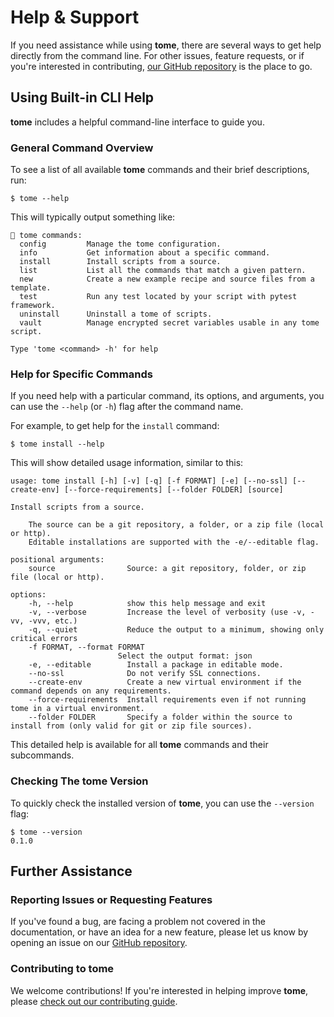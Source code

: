 # Help & Support

If you need assistance while using **tome**, there are several ways to get help
directly from the command line. For other issues, feature requests, or if you're
interested in contributing, [our GitHub
repository](https://github.com/jfrog/tome) is the place to go.

## Using Built-in CLI Help

**tome** includes a helpful command-line interface to guide you.

### General Command Overview

To see a list of all available **tome** commands and their brief descriptions,
run:

```console
$ tome --help
```

This will typically output something like:

```console
📖 tome commands:
  config         Manage the tome configuration.
  info           Get information about a specific command.
  install        Install scripts from a source.
  list           List all the commands that match a given pattern.
  new            Create a new example recipe and source files from a template.
  test           Run any test located by your script with pytest framework.
  uninstall      Uninstall a tome of scripts.
  vault          Manage encrypted secret variables usable in any tome script.

Type 'tome <command> -h' for help
```

### Help for Specific Commands

If you need help with a particular command, its options, and arguments, you can
use the `--help` (or `-h`) flag after the command name.

For example, to get help for the `install` command:

```console
$ tome install --help
```

This will show detailed usage information, similar to this:

```console
usage: tome install [-h] [-v] [-q] [-f FORMAT] [-e] [--no-ssl] [--create-env] [--force-requirements] [--folder FOLDER] [source]

Install scripts from a source.

    The source can be a git repository, a folder, or a zip file (local or http).
    Editable installations are supported with the -e/--editable flag.

positional arguments:
    source                Source: a git repository, folder, or zip file (local or http).

options:
    -h, --help            show this help message and exit
    -v, --verbose         Increase the level of verbosity (use -v, -vv, -vvv, etc.)
    -q, --quiet           Reduce the output to a minimum, showing only critical errors
    -f FORMAT, --format FORMAT
                        Select the output format: json
    -e, --editable        Install a package in editable mode.
    --no-ssl              Do not verify SSL connections.
    --create-env          Create a new virtual environment if the command depends on any requirements.
    --force-requirements  Install requirements even if not running tome in a virtual environment.
    --folder FOLDER       Specify a folder within the source to install from (only valid for git or zip file sources).
```

This detailed help is available for all **tome** commands and their subcommands.

### Checking The **tome** Version

To quickly check the installed version of **tome**, you can use the `--version`
flag:

```console
$ tome --version
0.1.0
```

## Further Assistance

### Reporting Issues or Requesting Features

If you've found a bug, are facing a problem not covered in the documentation, or
have an idea for a new feature, please let us know by opening an issue on our
[GitHub repository](https://github.com/jfrog/tome/issues).

### Contributing to **tome**

We welcome contributions! If you're interested in helping improve **tome**,
please [check out our contributing guide](https://github.com/jfrog/tome/blob/main/CONTRIBUTING.md).
